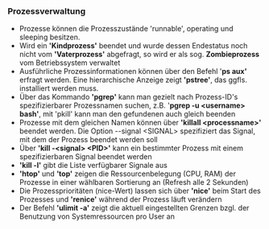 ### Prozessverwaltung

* Prozesse können die Prozesszustände 'runnable', operating und sleeping besitzen.
* Wird ein **'Kindprozess'** beendet und wurde dessen Endestatus noch nicht vom **'Vaterprozess'** abgefragt, so wird er als sog. **Zombieprozess** vom Betriebssystem verwaltet
* Ausführliche Prozessinformationen können über den Befehl '**ps aux'** erfragt werden. Eine hierarchische Anzeige zeigt **'pstree'**, das ggfls. installiert werden muss.
* Über das Kommando **'pgrep'** kann man gezielt nach Prozess-ID's spezifizierbarer Prozessnamen suchen, z.B. '**pgrep -u &lt;username&gt; bash'**, mit 'pkill' kann man den gefundenen auch gleich beenden
* Prozesse mit dem gleichen Namen können über **'killall &lt;processname&gt;'** beendet werden. Die Option --signal &lt;SIGNAL&gt; spezifiziert das Signal, mit dem der Prozess beendet werden soll
* Über **'kill -&lt;signal&gt; &lt;PID&gt;'** kann ein bestimmter Prozess mit einem spezifizierbaren Signal beendet werden
* **'kill -l'** gibt die Liste verfügbarer Signale aus
* **'htop'** und **'top'** zeigen die Ressourcenbelegung \(CPU, RAM\) der Prozesse in einer wählbaren Sortierung an \(Refresh alle 2 Sekunden\)
* Die Prozessprioritäten \(nice-Wert\) lassen sich über **'nice'** beim Start des Prozesses und **'renice'** während der Prozess läuft verändern 
* Der Befehl **'ulimit -a'** zeigt die aktuell eingestellten Grenzen bzgl. der Benutzung von Systemressourcen pro User an



